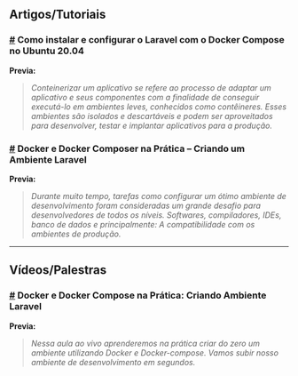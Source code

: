 ## Artigos/Tutoriais

### [#](https://www.digitalocean.com/community/tutorials/how-to-install-and-set-up-laravel-with-docker-compose-on-ubuntu-20-04-pt) Como instalar e configurar o Laravel com o Docker Compose no Ubuntu 20.04

**Previa:**
>*Conteinerizar um aplicativo se refere ao processo de adaptar um aplicativo e seus componentes com a finalidade de conseguir executá-lo em ambientes leves,
> conhecidos como contêineres. Esses ambientes são isolados e descartáveis e podem ser aproveitados para desenvolver, testar e implantar aplicativos para a produção.*

### [#](https://fullcycle.com.br/docker-e-docker-composer-na-pratica-criando-ambiente-laravel/) Docker e Docker Composer na Prática – Criando um Ambiente Laravel

**Previa:**
>*Durante muito tempo, tarefas como configurar um ótimo ambiente de desenvolvimento foram consideradas um grande desafio para desenvolvedores de todos os níveis. Softwares, 
>compiladores, IDEs, banco de dados e principalmente: A compatibilidade com os ambientes de produção.*

_______________________________
## Vídeos/Palestras

### [#](https://www.youtube.com/watch?v=YsA1zmSB-G8&ab_channel=SchoolofNet) Docker e Docker Compose na Prática: Criando Ambiente Laravel

**Previa:**
>*Nessa aula ao vivo aprenderemos na prática criar do zero um ambiente utilizando Docker e Docker-compose. Vamos subir nosso ambiente de desenvolvimento em segundos.*

